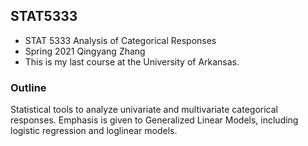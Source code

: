 ## STAT5333
- STAT 5333 Analysis of Categorical Responses
- Spring 2021 Qingyang Zhang
- This is my last course at the University of Arkansas.

### Outline
Statistical tools to analyze univariate and multivariate categorical responses. Emphasis is given to Generalized Linear Models, including logistic regression and loglinear models. 
 